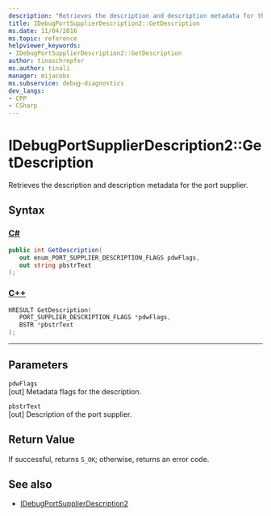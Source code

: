 ```yaml
---
description: "Retrieves the description and description metadata for the port supplier."
title: IDebugPortSupplierDescription2::GetDescription
ms.date: 11/04/2016
ms.topic: reference
helpviewer_keywords:
- IDebugPortSupplierDescription2::GetDescription
author: tinaschrepfer
ms.author: tinali
manager: mijacobs
ms.subservice: debug-diagnostics
dev_langs:
- CPP
- CSharp
---
```

# IDebugPortSupplierDescription2::GetDescription

Retrieves the description and description metadata for the port supplier.

## Syntax

### [C#](#tab/csharp)
```csharp
public int GetDescription(
   out enum_PORT_SUPPLIER_DESCRIPTION_FLAGS pdwFlags,
   out string pbstrText
);
```
### [C++](#tab/cpp)
```cpp
HRESULT GetDescription(
   PORT_SUPPLIER_DESCRIPTION_FLAGS *pdwFlags,
   BSTR *pbstrText
);
```
---

## Parameters
`pdwFlags`\
[out] Metadata flags for the description.

`pbstrText`\
[out] Description of the port supplier.

## Return Value
 If successful, returns `S_OK`; otherwise, returns an error code.

## See also
- [IDebugPortSupplierDescription2](../../../extensibility/debugger/reference/idebugportsupplierdescription2.md)
